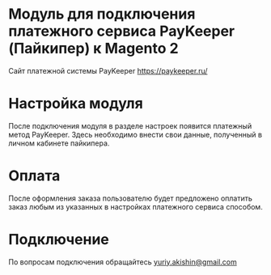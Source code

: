 # Модуль для подключения платежного сервиса PayKeeper (Пайкипер) к Magento 2
Сайт платежной системы PayKeeper https://paykeeper.ru/

# Настройка модуля
После подключения модуля в разделе настроек появится платежный метод PayKeeper. Здесь необходимо внести свои данные, полученный в личном кабинете пайкипера.

# Оплата
После оформления заказа пользователю будет предложено оплатить заказ любым из указанных в настройках платежного сервиса способом.

# Подключение
По вопросам подключения обращайтесь yuriy.akishin@gmail.com